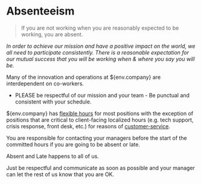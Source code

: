 # Absenteeism

> If you are not working when you are reasonably expected to be working, you are absent.

*In order to achieve our mission and have a positive impact on the world, we all need to participate consistently.  There is a reasonable expectation for our mutual success that you will be working when & where you say you will be.*

Many of the innovation and operations at ${env.company} are interdependent on co-workers. 

- PLEASE be respectful of our mission and your team - Be punctual and consistent with your schedule. 

${env.company} has [flexible hours](hours.md) for most positions with the exception of positions that are critical to client-facing localized hours (e.g. tech support, crisis response, front desk, etc.) for reasons of [customer-service](manual/customer-service.md). 

You are responsible for contacting your managers before the start of the committed hours if you are going to be absent or late. 

Absent and Late happens to all of us.  

Just be respectful and communicate as soon as possible and your manager can let the rest of us know that you are OK.
